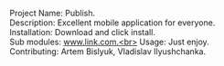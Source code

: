 Project Name: Publish.<br>
Description: Excellent mobile application for everyone.<br>
Installation: Download and click install.<br>
Sub modules: www.link.com.<br>
Usage: Just enjoy.<br>
Contributing: Artem Bislyuk, Vladislav Ilyushchanka.<br>
